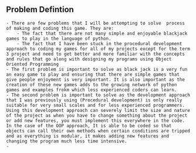 ## Problem Defintion
    - There are few problems that I will be attempting to solve  process of making and coding this game. They are:
        - The fact that there are not many simple and enjoyable blackjack games to play in the language of python.
        - The fact that I have been stuck in the procedural development approach to coding my games for all of my projects except for the term 3 project and need to get better and more familiar with the concepts and rules that go along with designing my programs using Object Oriented Programming
    - The first problem is important to solve as black jack is a very fun an easy game to play and ensuring that there are simple games that give people enjoyment is very important. It is also important as the creation of these new games adds to the growing network of python games and examples frokm which less experienced coders can learn.
    - The second problem is important to solve as the development approach that I was previously using (Procedural development) is only really suitable for very small scales and for less experienced programmers. Using this development approach can severely limit the size and nature of the project as when you have to change something about the project or add new features, you must implement this everywhere in the code. In the case of the OOP approach, It is able to be coded so that objects can call their own methods when certain conditions are tripped and as everything is modular, it makes adding new features and changing the program much less time intensive.
    -
